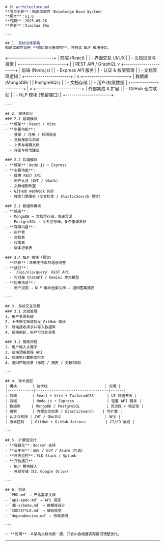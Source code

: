 

```markdown
# 🏗 architecture.md  
**项目名称**：知识库软件（Knowledge Base System）  
**版本**：v1.0  
**日期**：2025-09-26  
**作者**：Xiaohua Zhu  

---

## 1. 系统总体架构
知识库软件采用 **前后端分离架构**，并预留 NLP 模块接口。  
```

+-----------------------+
 |      前端 (React)     |
 |  - 界面交互 UI/UX      |
 |  - 文档浏览与搜索       |
 +-----------------------+
 |
 | REST API / GraphQL
 v
 +-----------------------+
 |    后端 (Node.js)     |
 |  - Express API 服务   |
 |  - 认证 & 权限管理    |
 |  - 文档管理逻辑        |
 +-----------------------+
 |
 v
 +-----------------------+
 |   数据库 (MongoDB/    |
 |   PostgreSQL)         |
 |  - 文档存储           |
 |  - 用户/权限数据       |
 +-----------------------+
 |
 v
 +-----------------------+
 |   外部集成 & 扩展      |
 |  - GitHub 仓库联动     |
 |  - NLP 模块 (预留接口) |
 +-----------------------+

```
---

## 2. 模块划分
### 2.1 前端模块
- **框架**：React + Vite  
- **主要功能**：  
  - 登录 / 注册 / 权限验证  
  - 文档搜索与浏览  
  - 上传与编辑文档  
  - 评论与修改建议  

### 2.2 后端模块
- **框架**：Node.js + Express  
- **主要功能**：  
  - 提供 REST API  
  - 用户认证（JWT / OAuth）  
  - 文档增删改查  
  - GitHub Webhook 同步  
  - 搜索引擎服务（全文检索 / ElasticSearch 预留）  

### 2.3 数据库模块
- **候选**：  
  - MongoDB → 文档型存储，快速灵活  
  - PostgreSQL → 关系型存储，复杂查询友好  
- **存储内容**：  
  - 用户表  
  - 文档表  
  - 权限表  
  - 版本记录表  

### 2.4 NLP 模块（预留）
- **目标**：未来支持自然语言问答  
- **接口**：  
  - `/api/nlp/query` REST API  
  - 可对接 ChatGPT / Gemini 等大模型  
- **应用场景**：  
  - 用户提问 → NLP 模块检索文档 → 返回答案摘要  

---

## 3. 系统交互流程
### 3.1 文档管理
1. 用户登录系统  
2. 上传新文档或触发 GitHub 同步  
3. 后端接收请求并写入数据库  
4. 前端刷新，用户可立即查看  

### 3.2 搜索流程
1. 用户输入关键字  
2. 前端调用后端 API  
3. 后端执行数据库检索  
4. 返回匹配结果（标题 / 摘要 / 更新时间）  

---

## 4. 技术选型
| 模块       | 技术栈                          | 说明 |
|------------|---------------------------------|------|
| 前端       | React + Vite + TailwindCSS      | UI 快速开发 |
| 后端       | Node.js + Express               | 轻量 API 服务 |
| 数据库     | MongoDB / PostgreSQL            | 灵活性 + 稳定性 |
| 搜索       | 内置全文检索 / ElasticSearch    | 可扩展 |
| 认证与权限 | JWT / OAuth2                    | 安全 |
| 版本控制   | GitHub + GitHub Actions         | CI/CD 集成 |

---

## 5. 扩展性设计
- **容器化**：Docker 支持  
- **云平台**：AWS / GCP / Azure（可选）  
- **日志监控**：ELK Stack / Splunk  
- **开放接口**：  
  - NLP 模块接入  
  - 外部存储（S3、Google Drive）  

---

## 6. 附录
- `PRD.md` → 产品需求文档  
- `api-spec.md` → API 规范  
- `db-schema.md` → 数据库设计  
- `CODESTYLE.md` → 编码规范  
- `dependencies.md` → 依赖说明  

---

✅ **说明**：本架构文档为第一版，开发中会根据实际情况调整优化。  
```

------


